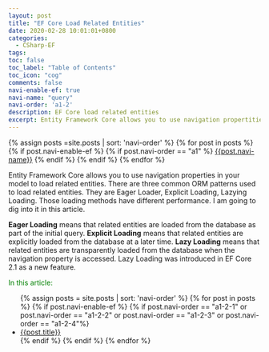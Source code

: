 ```yaml
---
layout: post
title: "EF Core Load Related Entities"
date: 2020-02-28 10:01:01+0800
categories:
  - CSharp-EF
tags:
toc: false
toc_label: "Table of Contents"
toc_icon: "cog"
comments: false
navi-enable-ef: true
navi-name: "query"
navi-order: 'a1-2'
description: EF Core load related entities
excerpt: Entity Framework Core allows you to use navigation propertities in your model to load related entities...
---
```

<!--navigation bar-->
<div class='navi-link-container'>
  {% assign posts =site.posts | sort: 'navi-order' %}
  {% for post in posts %}
    {% if post.navi-enable-ef %}
      {%  if post.navi-order == "a1" %}
          <a href="{{ site.baseurl }}{{ post.url }}" class='navi-link'>{{post.navi-name}}</a>
      {% endif %}
    {% endif %}
  {% endfor %}
<a class='navi-link'></a></div>
<!--navigation bar-->



Entity Framework Core allows you to use navigation properties in your model to load related entities. There are three common ORM patterns used to load related entities. They are Eager Loader, Explicit Loading, Lazying Loading. Those loading methods have different performance. I am going to dig into it in this article.

**Eager Loading** means that related entities are loaded from the database as part of the initial query.
**Explicit Loading** means that related entities are explicitly loaded from the database at a later time.
**Lazy Loading** means that related entities are transparently loaded from the database when the navigation property is accessed.  Lazy Loading was introduced in EF Core 2.1 as a new feature.

<!--items-->
<div>
<span style="color: green;">In this article:</span>
<ul>
  {% assign posts = site.posts | sort: 'navi-order'  %}
  {% for post in posts %}
    {% if post.navi-enable-ef %}
      {% if post.navi-order == "a1-2-1" or
            post.navi-order == "a1-2-2" or 
            post.navi-order == "a1-2-3" or 
            post.navi-order == "a1-2-4"%}
                <li><a href="{{ site.baseurl }}{{ post.url }}" class="item-link">{{post.title}}</a></li>
      {% endif %}
    {% endif %}
  {% endfor %}
</ul>
</div>
<!--items-->

